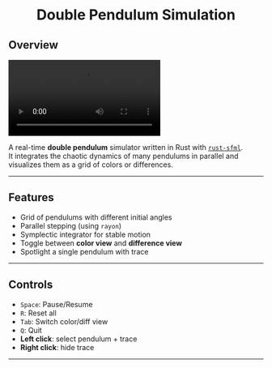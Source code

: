 <h1 align="center">Double Pendulum Simulation</h1>

## Overview

![demo](./demo.mp4)

A real-time **double pendulum** simulator written in Rust with [`rust-sfml`](https://github.com/jeremyletang/rust-sfml).  
It integrates the chaotic dynamics of many pendulums in parallel and visualizes them as a grid of colors or differences.

---

## Features
- Grid of pendulums with different initial angles
- Parallel stepping (using `rayon`)
- Symplectic integrator for stable motion
- Toggle between **color view** and **difference view**
- Spotlight a single pendulum with trace

---

## Controls
- `Space`: Pause/Resume  
- `R`: Reset all  
- `Tab`: Switch color/diff view  
- `Q`: Quit  
- **Left click**: select pendulum + trace  
- **Right click**: hide trace

---
